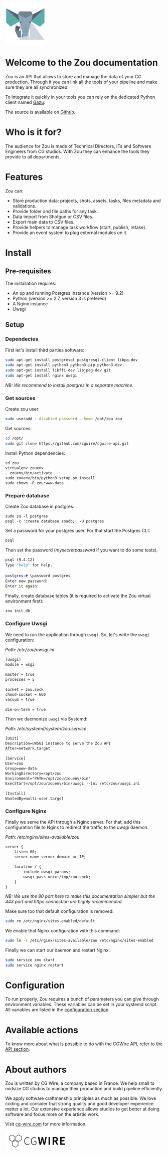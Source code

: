 [![Zou Logo](zou.png)](https://github.com/cgwire/zou)

# Welcome to the Zou documentation

Zou is an API that allows to store and manage the data of your CG production.
Through it you can link all the tools of your pipeline and make sure they are
all synchronized. 

To integrate it quickly in your tools you can rely on the dedicated Python client 
named [Gazu](https://gazu.cg-wire.com). 

The source is available on [Github](https://github.com/cgwire/cgwire-api).

# Who is it for?

The audience for Zou is made of Technical Directors, ITs and
Software Engineers from CG studios. With Zou they can enhance the
tools they provide to all departments.

# Features 

Zou can:

* Store production data: projects, shots, assets, tasks, files
  metadata and validations.
* Provide folder and file paths for any task.
* Data import from Shotgun or CSV files.
* Export main data to CSV files.
* Provide helpers to manage task workflow (start, publish, retake).
* Provide an event system to plug external modules on it.

# Install 

## Pre-requisites

The installation requires:

* An up and running Postgres instance (version >= 9.2)
* Python (version >= 2.7, version 3 is prefered)
* A Nginx instance
* Uwsgi

## Setup


### Dependecies

First let's install third parties software:

```bash
sudo apt-get install postgresql postgresql-client libpq-dev
sudo apt-get install python3 python3-pip python3-dev
sudo apt-get install libffi-dev libjpeg-dev git
sudo apt-get install nginx uwsgi
```

*NB: We recommend to install postgres in a separate machine.*


### Get sources

Create zou user:

```bash
sudo useradd --disabled-password --home /opt/zou zou 
```

Get sources:

```bash
cd /opt/
sudo git clone https://github.com/cgwire/cgwire-api.git
```

Install Python dependencies:

```
cd zou
virtualenv zouenv
. zouenv/bin/activate
sudo zouenv/bin/python3 setup.py install
sudo chown -R zou:www-data .
```


### Prepare database

Create Zou database in postgres:

```
sudo su -l postgres
psql -c 'create database zoudb;' -U postgres
```

Set a password for your postgres user. For that start the Postgres CLI:

```bash
psql
```

Then set the password (*mysecretpassword* if you want to do some tests).

```bash
psql (9.4.12)
Type "help" for help.

postgres=# \password postgres
Enter new password: 
Enter it again: 
```

Finally, create database tables (it is required to activate the Zou virtual
environment first):

```
zou init_db
```


### Configure Uwsgi

We need to run the application through `uwsgi`. So, let's write the `uwsgi` configuration:

*Path: /etc/zou/uwsgi.ini*

```
[uwsgi]
module = wsgi

master = true
processes = 5

socket = zou.sock
chmod-socket = 660
vacuum = true

die-on-term = true
```

Then we daemonize `uwsgi` via Systemd:

*Path: /etc/systemd/system/zou.service*

```
[Unit]
Description=uWSGI instance to serve the Zou API
After=network.target

[Service]
User=zou
Group=www-data
WorkingDirectory=/opt/zou
Environment="PATH=/opt/zou/zouenv/bin"
ExecStart=/opt/zou/zouenv/bin/uwsgi --ini /etc/zou/uwsgi.ini

[Install]
WantedBy=multi-user.target
```


### Configure Nginx

Finally we serve the API through a Nginx server. For that, add this
configuration file to Nginx to redirect the traffic to the *uwsgi* daemon:

*Path: /etc/nginx/sites-available/zou*

```
server {
    listen 80;
    server_name server_domain_or_IP;

    location / {
        include uwsgi_params;
        uwsgi_pass unix:/tmp/zou.sock;
    }
}
```

*NB: We use the 80 port here to make this documentation simpler but the 443 port and https connection are highly recommended.*

Make sure too that default configuration is removed: 

```bash
sudo rm /etc/nginx/sites-enabled/default
```


We enable that Nginx configuration with this command:

```bash
sudo ln -s /etc/nginx/sites-available/zou /etc/nginx/sites-enabled
```

Finally we can start our daemon and restart Nginx:

```bash
sudo service zou start
sudo service nginx restart
```


# Configuration 

To run properly, Zou requires a bunch of parameters you can give through
environment variables. These variables can be set in your systemd script. 
All variables are listed in the [configuration
section](configuration).

# Available actions

To know more about what is possible to do with the CGWire API, refer to the
[API section](api).


# About authors

Zou is written by CG Wire, a company based in France. We help small to
midsize CG studios to manage their production and build pipeline efficiently.

We apply software craftmanship principles as much as possible. We love
coding and consider that strong quality and good developer experience matter a lot.
Our extensive experience allows studios to get better at doing software and focus
more on the artistic work.

Visit [cg-wire.com](https://cg-wire.com) for more information.

[![CGWire Logo](cgwire.png)](https://cgwire.com)
